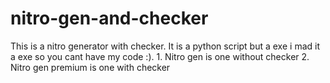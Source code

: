 # nitro-gen-and-checker
This is a nitro generator with checker. It is a python script but a exe i mad it a exe so you cant have my code :). 1. Nitro gen is one without checker 2. Nitro gen premium is one with checker
